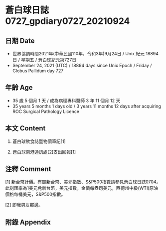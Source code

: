 [_metadata_:encoding]: - "utf-8"
[_metadata_:language]: - "zh-Hant-TW"
[_metadata_:fileformat]: - "markdown"
[_metadata_:MIME_type]: - "text/plain"
[_metadata_:markdown_version]: - "commonmark version 0.30"
[_metadata_:markdown_spec]: - "https://spec.commonmark.org/0.30/"

# 蒼白球日誌0727_gpdiary0727_20210924 #

## 日期 Date ##

* 世界協調時間2021年(中華民國110年，令和3年)9月24日 / Unix 紀元 18894 日 / 星期五 / 蒼白球紀元第727日
* September 24, 2021 (UTC) / 18894 days since Unix Epoch / Friday / Globus Pallidum day 727

## 年齡 Age ##

* 35 歲 5 個月 1 天 / 成為病理專科醫師 3 年 11 個月 12 天
* 35 years 5 months 1 days old / 3 years 11 months 12 days after acquiring ROC Surgical Pathology Licence

## 本文 Content ##

1. 蒼白球飲食誌暨物價筆記[1]

    
2. 蒼白球南港通訊處[2]支出回報[1]

    

## 注釋 Comment ##

[1] 新台幣計價。有關新台幣、美元指數、S&P500指數請參見蒼白球日誌0704。此刻匯率為1美元兌新台幣，美元指數，金價每盎司美元，西德州中級(WTI)原油價格每桶美元，S&P500指數。


[2] 即我男友那邊。



## 附錄 Appendix ##

